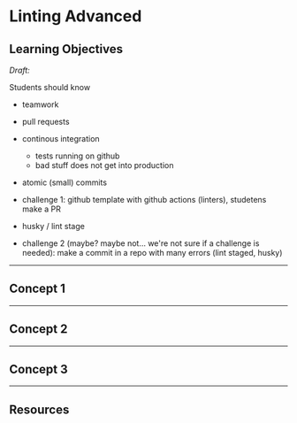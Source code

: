 # Linting Advanced

## Learning Objectives

_Draft:_

Students should know

- teamwork
- pull requests
- continous integration
  - tests running on github
  - bad stuff does not get into production
- atomic (small) commits

- challenge 1: github template with github actions (linters), studetens make a PR

- husky / lint stage

- challenge 2 (maybe? maybe not… we're not sure if a challenge is needed): make a commit in a repo
  with many errors (lint staged, husky)

---

## Concept 1

---

## Concept 2

---

## Concept 3

---

## Resources
